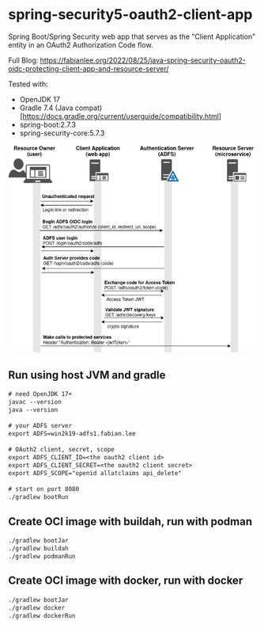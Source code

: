 # spring-security5-oauth2-client-app

Spring Boot/Spring Security web app that serves as the "Client Application" entity in an OAuth2 Authorization Code flow.

Full Blog: https://fabianlee.org/2022/08/25/java-spring-security-oauth2-oidc-protecting-client-app-and-resource-server/

Tested with:
* OpenJDK 17
* Gradle 7.4 (Java compat)[https://docs.gradle.org/current/userguide/compatibility.html]
* spring-boot:2.7.3
* spring-security-core:5.7.3


![OAuth2 Entities](https://github.com/fabianlee/spring-boot-security-oauth2-oidc/raw/main/diagrams/oauth2-entities.drawio.png)
  

## Run using host JVM and gradle

```
# need OpenJDK 17+
javac --version
java --version

# your ADFS server
export ADFS=win2k19-adfs1.fabian.lee

# OAuth2 client, secret, scope
export ADFS_CLIENT_ID=<the oauth2 client id>
export ADFS_CLIENT_SECRET=<the oauth2 client secret>
export ADFS_SCOPE="openid allatclaims api_delete"

# start on port 8080
./gradlew bootRun

```

## Create OCI image with buildah, run with podman

```
./gradlew bootJar
./gradlew buildah
./gradlew podmanRun
```

## Create OCI image with docker, run with docker

```
./gradlew bootJar
./gradlew docker
./gradlew dockerRun

```

